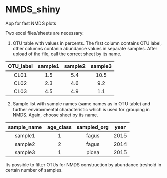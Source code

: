 # NMDS_shiny
App for fast NMDS plots

Two excel files/sheets are necessary:

1. OTU table with values in percents. The first column contains OTU label, other columns contanin abundance values in separate samples. After upload of the file, call the correct sheet by its name. 

| OTU_label | sample1 |sample2 | sample3 | 
|:---------:|:-------:|:------:|:-------:| 
|    CL01     |  1.5     |    5.4  |    10.5  | 
|  CL02   |  2.3    |   4.6  |   9.2   | 
|    CL03     |   4.5    |  4.9   |     1.1   | 


2. Sample list with sample names (same names as in OTU table) and further environmental characteristic which is used for grouping in NMDS. Again, choose sheet by its name.

| sample_name | age_class |sampled_org | year | 
|:---------:|:-------:|:------:|:-------:| 
|    sample1     |  1     |    fagus  |    2015  | 
|  sample2   |  2   |   fagus  | 2014     | 
|    sample3     |   1    |  picea   |     2015   | 

Its possible to filter OTUs for NMDS construction by abundance treshold in certain number of samples.
